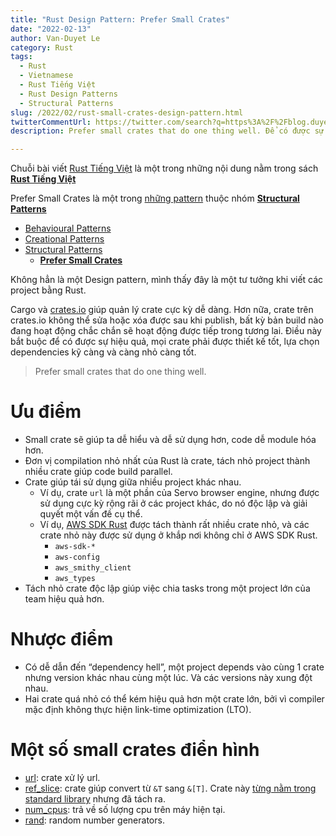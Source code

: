 ```yaml
---
title: "Rust Design Pattern: Prefer Small Crates" 
date: "2022-02-13"
author: Van-Duyet Le
category: Rust
tags:
  - Rust
  - Vietnamese
  - Rust Tiếng Việt
  - Rust Design Patterns
  - Structural Patterns
slug: /2022/02/rust-small-crates-design-pattern.html
twitterCommentUrl: https://twitter.com/search?q=https%3A%2F%2Fblog.duyet.net%2F2021%2F12%2Frust-strategy-design-pattern.html
description: Prefer small crates that do one thing well. Để có được sự hiệu quả, mọi crate phải được thiết kế tốt, lựa chọn dependencies kỹ càng và càng độc lập càng tốt.

---
```


<div class="noti">Chuỗi bài viết <a href="/tag/rust-tiếng-việt/">Rust Tiếng Việt</a> là một trong những nội dung nằm trong sách <a href="https://rust-tieng-viet.github.io/?utm_source=blog.duyet.net&utm_medium=post&utm_campaign=launch_rust_tieng_viet" target="_blank"><strong>Rust Tiếng Việt</strong></a></div>

<div class="toc">
  <p>Prefer Small Crates là một trong <a href="/tag/rust-design-patterns">những pattern</a> thuộc nhóm <strong><a href="/tag/structural-patterns">Structural Patterns<a/></strong></p>
  <ul>
    <li>
      <a href="/tag/behavioural-patterns">Behavioural Patterns</a>
    </li>
    <li>
      <a href="/tag/creational-patterns">Creational Patterns</a>
    </li>
    <li>
      <a href="/tag/structural-patterns">Structural Patterns</a>
      <ul>
        <li><a href="/2022/02/rust-small-crates-design-pattern.html"><strong>Prefer Small Crates</strong></a></li>
      </ul>
    </li>
  </ul>
</div>

Không hẳn là một Design pattern, mình thấy đây là một tư tưởng khi viết các project bằng Rust.

Cargo và [crates.io](http://crates.io/) giúp quản lý crate cực kỳ dễ dàng. 
Hơn nữa, crate trên crates.io không thể sửa hoặc xóa được sau khi publish, 
bất kỳ bản build nào đang hoạt động chắc chắn sẽ hoạt động được tiếp trong tương lai. 
Điều này bắt buộc để có được sự hiệu quả, mọi crate phải được thiết kế tốt, 
lựa chọn dependencies kỹ càng và càng nhỏ càng tốt.

> Prefer small crates that do one thing well.

# Ưu điểm

- Small crate sẽ giúp ta dễ hiểu và dễ sử dụng hơn, code dễ module hóa hơn.
- Đơn vị compilation nhỏ nhất của Rust là crate, tách nhỏ project thành nhiều crate giúp code build parallel.
- Crate giúp tái sử dụng giữa nhiều project khác nhau.
    - Ví dụ, crate `url` là một phần của Servo browser engine, nhưng được sử dụng cực kỳ rộng rãi ở các project khác, do nó độc lập và giải quyết một vấn đề cụ thể.
    - Ví dụ, [AWS SDK Rust](https://awslabs.github.io/aws-sdk-rust/) được tách thành rất nhiều crate nhỏ, và các crate nhỏ này được sử dụng ở khắp nơi không chỉ ở AWS SDK Rust.
        - `aws-sdk-*`
        - `aws-config`
        - `aws_smithy_client`
        - `aws_types`
- Tách nhỏ crate độc lập giúp việc chia tasks trong một project lớn của team hiệu quả hơn.

# Nhược điểm

- Có dễ dẫn đến “dependency hell”, một project depends vào cùng 1 crate nhưng version khác nhau cùng một lúc. Và các versions này xung đột nhau.
- Hai crate quá nhỏ có thể kém hiệu quả hơn một crate lớn, bởi vì compiler mặc định không thực hiện link-time optimization (LTO).

# Một số small crates điển hình

- [url](https://crates.io/crates/url): crate xử lý url.
- [ref_slice](https://crates.io/crates/ref_slice): crate giúp convert từ `&T` sang `&[T]`. Crate này [từng nằm trong standard library](https://github.com/rust-lang/rust/issues/27774#issuecomment-150058618) nhưng đã tách ra.
- [num_cpus](https://crates.io/crates/num_cpus): trả về số lượng cpu trên máy hiện tại.
- [rand](https://crates.io/crates/rand): random number generators.
